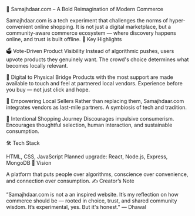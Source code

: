 🛒 Samajhdaar.com – A Bold Reimagination of Modern Commerce

Samajhdaar.com is a tech experiment that challenges the norms of hyper-convenient online shopping. It is not just a digital marketplace, but a community-aware commerce ecosystem — where discovery happens online, and trust is built offline.
🌟 Key Highlights

🗳️ Vote-Driven Product Visibility
    Instead of algorithmic pushes, users upvote products they genuinely want. The crowd's choice determines what becomes locally relevant.

🧩 Digital to Physical Bridge
    Products with the most support are made available to touch and feel at partnered local vendors. Experience before you buy — not just click and hope.

🤝 Empowering Local Sellers
    Rather than replacing them, Samajhdaar.com integrates vendors as last-mile partners. A symbiosis of tech and tradition.

🧠 Intentional Shopping Journey
    Discourages impulsive consumerism. Encourages thoughtful selection, human interaction, and sustainable consumption.

🛠️ Tech Stack

HTML, CSS, JavaScript
Planned upgrade: React, Node.js, Express, MongoDB
🚀 Vision

A platform that puts people over algorithms, conscience over convenience, and connection over consumption.
✍️ Creator’s Note

“Samajhdaar.com is not a an inspired website. It’s my reflection on how commerce should be — rooted in choice, trust, and shared community wisdom. It’s experimental, yes. But it's honest."
 — Dhawal 
